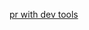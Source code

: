 [pr with dev tools](https://docs.google.com/document/d/14YAfS8LgN0PkaaniDYGIrpvlsmKWmKSmoILFpRP8j6s/edit?usp=sharing)